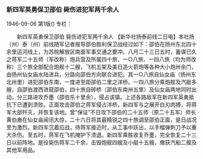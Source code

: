 ### 新四军英勇保卫邵伯  毙伤进犯军两千余人

1946-09-06
第1版()
专栏：

　　新四军英勇保卫邵伯  毙伤进犯军两千余人
    【新华社扬泰前线二日电】本社扬（州）泰（州）前线随军记者报导邵伯胜利保卫战经过如下：邵伯在扬州东北四十余里运河线上，为苏皖解放区南面军事交通之要冲。八月二十三日五时，蓄谋已久之蒋军二十五师（军改称）炮兵营及所属四十旅、一○八旅、一四八旅（均为师改称）三个旅全部配合炮舰十二艘，飞机五架及美日造火箭炮等各种大小炮卅余门，由扬州仙女庙水陆进兵，分路向邵伯方向联合进犯。其一○八旅自仙女庙（扬州东北卅里）进犯邵伯东南，一度进至距邵伯二里之洋桥。一四八旅分乘炮舰及汽艇多艘，自邵伯渡西进窥邵伯，四十旅自砖桥（邵伯东南卅五里）及仙女庙两地同时出动，分三路进攻乔墨（邵伯东十里余），侵占该镇。上述各路敌军在新四军英勇抵抗下已遭到溃败。正面攻击邵伯之蒋军侵占洋桥，新四军与之展开白刃肉搏，将蒋军大部歼灭，并恢复该地。曾“保证”不日攻下邵伯的二十五师（原二十五军）师长黄伯廒在仙女庙闻讯大惊，二十六日将其最精锐之四十旅调至邵伯正面，是日战况至为激烈。新四军沉着应战，待蒋军接近时，从工事中跃出，以手榴弹刺刀予以重大杀伤。至五时，蒋军在飞机掩护下溃退。新四军乘胜收复乔墨，完全恢复二十三日以前阵地。是役毙伤蒋军二千余，击毁炮舰四艘及小艇十五艘，缴获汽船二艘及其他军用品。
